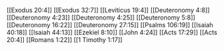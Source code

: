 [[Exodus 20:4]]
[[Exodus 32:7]]
[[Leviticus 19:4]]
[[Deuteronomy 4:8]]
[[Deuteronomy 4:23]]
[[Deuteronomy 4:25]]
[[Deuteronomy 5:8]]
[[Deuteronomy 16:22]]
[[Deuteronomy 27:15]]
[[Psalms 106:19]]
[[Isaiah 40:18]]
[[Isaiah 44:13]]
[[Ezekiel 8:10]]
[[John 4:24]]
[[Acts 17:29]]
[[Acts 20:4]]
[[Romans 1:22]]
[[1 Timothy 1:17]]
